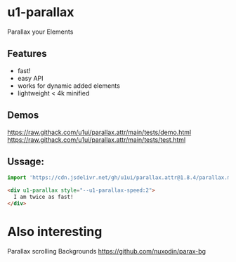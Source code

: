 # u1-parallax
Parallax your Elements

## Features
- fast!
- easy API
- works for dynamic added elements
- lightweight < 4k minified


## Demos
https://raw.githack.com/u1ui/parallax.attr/main/tests/demo.html  
https://raw.githack.com/u1ui/parallax.attr/main/tests/test.html  

## Ussage:

```js
import 'https://cdn.jsdelivr.net/gh/u1ui/parallax.attr@1.8.4/parallax.min.js';
```

```html
<div u1-parallax style="--u1-parallax-speed:2">
  I am twice as fast!
</div>
```

# Also interesting
Parallax scrolling Backgrounds
https://github.com/nuxodin/parax-bg
